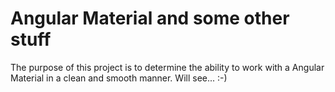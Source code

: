 # Angular Material and some other stuff

The purpose of this project is to determine the ability to work with a Angular Material in a clean and smooth manner.
Will see... :-)
